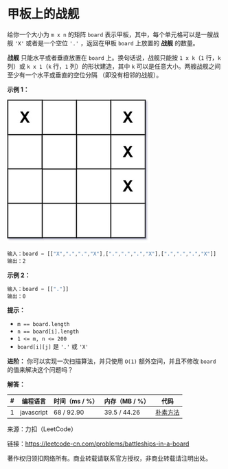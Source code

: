 # 甲板上的战舰

给你一个大小为 `m x n` 的矩阵 `board` 表示甲板，其中，每个单元格可以是一艘战舰 `'X'` 或者是一个空位 `'.'` ，返回在甲板 `board` 上放置的 **战舰** 的数量。

**战舰** 只能水平或者垂直放置在 `board` 上。换句话说，战舰只能按 `1 x k`（`1` 行，`k` 列）或 `k x 1`（`k` 行，`1` 列）的形状建造，其中 `k` 可以是任意大小。两艘战舰之间至少有一个水平或垂直的空位分隔 （即没有相邻的战舰）。

**示例 1：**

![示例1](./eg1.jpg)

``` javascript
输入：board = [["X",".",".","X"],[".",".",".","X"],[".",".",".","X"]]
输出：2
```

**示例 2：**

``` javascript
输入：board = [["."]]
输出：0
```

**提示：**

- `m == board.length`
- `n == board[i].length`
- `1 <= m, n <= 200`
- `board[i][j]` 是 `'.'` 或 `'X'`

**进阶：** 你可以实现一次扫描算法，并只使用 `O(1)` 额外空间，并且不修改 `board` 的值来解决这个问题吗？

**解答：**

**#**|**编程语言**|**时间（ms / %）**|**内存（MB / %）**|**代码**
--|--|--|--|--
1|javascript|68 / 92.90|39.5 / 44.26|[朴素方法](./javascript/ac_v1.js)

来源：力扣（LeetCode）

链接：https://leetcode-cn.com/problems/battleships-in-a-board

著作权归领扣网络所有。商业转载请联系官方授权，非商业转载请注明出处。
